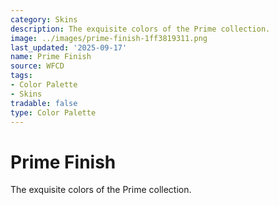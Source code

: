 ```yaml
---
category: Skins
description: The exquisite colors of the Prime collection.
image: ../images/prime-finish-1ff3819311.png
last_updated: '2025-09-17'
name: Prime Finish
source: WFCD
tags:
- Color Palette
- Skins
tradable: false
type: Color Palette
---
```


# Prime Finish

The exquisite colors of the Prime collection.

